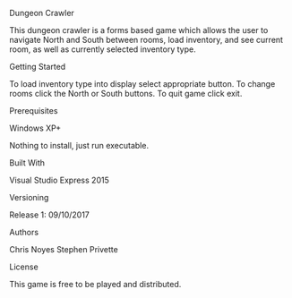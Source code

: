 Dungeon Crawler

This dungeon crawler is a forms based game which allows the user to navigate North and South between rooms, load inventory, and see current room, as well as currently selected inventory type.  

Getting Started

To load inventory type into display select appropriate button.  To change rooms click the North or South buttons.  To quit game click exit.

Prerequisites

Windows XP+

Nothing to install, just run executable.

Built With

Visual Studio Express 2015

Versioning

Release 1: 09/10/2017

Authors

Chris Noyes 
Stephen Privette

License

This game is free to be played and distributed.

